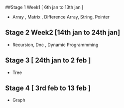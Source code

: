 ##Stage 1 Week1 [ 6th jan to 13th jan ]

- Array , Matrix , Difference Array, String, Pointer


## Stage 2 Week2 [14th jan to 24th jan]
- Recursion, Dnc , Dynamic Programmming


## Stage 3   [ 24th jan to 2 feb ]
- Tree

## Stage 4 [ 3rd feb to 13 feb ]
- Graph
